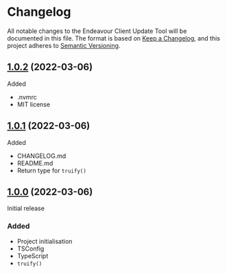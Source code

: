 # Changelog
All notable changes to the Endeavour Client Update Tool will be documented in this file. The format is based on [Keep a Changelog],
and this project adheres to [Semantic Versioning].

[Keep a Changelog]: https://keepachangelog.com/en/1.0.0/
[Semantic Versioning]: https://semver.org/spec/v2.0.0.html

## [1.0.2] (2022-03-06)

Added
- .nvmrc
- MIT license

## [1.0.1] (2022-03-06)

Added
- CHANGELOG.md
- README.md
- Return type for `truify()`

## [1.0.0] (2022-03-06)
Initial release

### Added

- Project initialisation
- TSConfig
- TypeScript
- `truify()`

[1.0.2]: https://github.com/Miljoen/truify/releases/tag/1.0.2
[1.0.1]: https://github.com/Miljoen/truify/releases/tag/1.0.1
[1.0.0]: https://github.com/Miljoen/truify/releases/tag/1.0.0